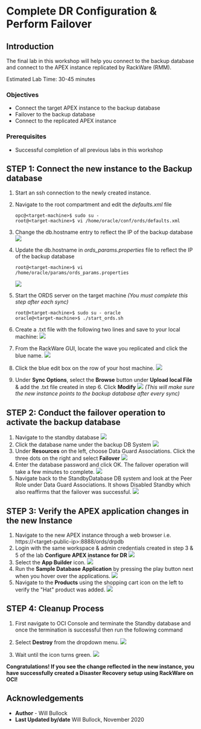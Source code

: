 # Complete DR Configuration & Perform Failover
## Introduction
The final lab in this workshop will help you connect to the backup database and connect to the APEX instance replicated by RackWare (RMM).

Estimated Lab Time: 30-45 minutes

### Objectives
- Connect the target APEX instance to the backup database
- Failover to the backup database 
- Connect to the replicated APEX instance

### Prerequisites
- Successful completion of all previous labs in this workshop

## **STEP 1:** Connect the new instance to the Backup database
1. Start an ssh connection to the newly created instance.
2. Navigate to the root compartment and edit the *defaults.xml* file
    ```
    opc@<target-machine>$ sudo su -
    root@<target-machine>$ vi /home/oracle/conf/ords/defaults.xml
    ```
3. Change the db.hostname entry to reflect the IP of the backup database
    ![](./images/defaults-db.PNG)

4. Update the db.hostname in *ords_params.properties* file to reflect the IP of the backup database
    ```
    root@<target-machine>$ vi /home/oracle/params/ords_params.properties
    ```
    ![](./images/params-db.PNG)
5. Start the ORDS server on the target machine *(You must complete this step after each sync)*
    ```
    root@<target-machine>$ sudo su - oracle
    oracle@<target-machine>$ ./start_ords.sh
    ```
6. Create a .txt file with the following two lines and save to your local machine:
    ![](./images/excl.PNG)
7. From the RackWare GUI, locate the wave you replicated and click the blue name.
    ![](./images/rack-wave.PNG)
8. Click the blue edit box on the row of your host machine.
    ![](./images/edit.PNG)
9. Under **Sync Options**, select the **Browse** button under **Upload local File** & add the .txt file created in step 6. Click **Modify**
    ![](./images/sync.PNG)
*(This will make sure the new instance points to the backup database after every sync)*


## **STEP 2:** Conduct the failover operation to activate the backup database

1. Navigate to the standby database
    ![](./images/db-nav.PNG)
2. Click the database name under the backup DB System
    ![](./images/db-name.PNG)
3. Under **Resources** on the left, choose Data Guard Associations. Click the three dots on the right and select **Failover**
    ![](./images/failover.PNG)
4. Enter the database password and click OK. The failover operation will take a few minutes to complete.
    ![](./images/db-pass.PNG)
5. Navigate back to the StandbyDatabase DB system and look at the Peer Role under Data Guard Associations. It shows Disabled Standby which also reaffirms that the failover was successful.
    ![](./images/pr-role.PNG)

## **STEP 3:** Verify the APEX application changes in the new Instance
1. Navigate to the new APEX instance through a web browser i.e. https://\<target-public-ip>:8888/ords/drpdb
2. Login with the same workspace & admin credentials created in step 3 & 5 of the lab **Configure APEX instance for DR**
    ![](./images/login.PNG)
3. Select the **App Builder** icon.
    ![](./images/app-build.PNG)
4. Run the **Sample Database Application** by pressing the play button next when you hover over the applications.
    ![](./images/hover.png)
5. Navigate to the **Products** using the shopping cart icon on the left to verify the "Hat" product was added.
    ![](./images/hat2.PNG)

## **STEP 4:** Cleanup Process
1.  First navigate to OCI Console and terminate the Standby database and once the termination is successful then run the following command

2.  Select **Destroy** from the dropdown menu.
    ![](./images/ResourceManager-Destroy.PNG)

3.  Wait until the icon turns green.
    ![](./images/ResourceManager-Destroy-2.PNG)    
	
**Congratulations! If you see the change reflected in the new instance, you have successfully created a Disaster Recovery setup using RackWare on OCI!**

## Acknowledgements
- **Author** - Will Bullock
- **Last Updated by/date** Will Bullock, November 2020



